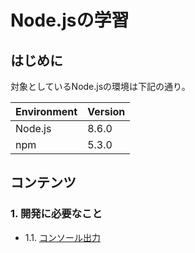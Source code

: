 Node.jsの学習
========

はじめに
----

対象としているNode.jsの環境は下記の通り。

| Environment | Version |
|-------------|---------|
| Node.js     | 8.6.0   |
| npm         | 5.3.0   |

コンテンツ
----

### 1. 開発に必要なこと

* 1.1. [コンソール出力](docs/11_console.md)
